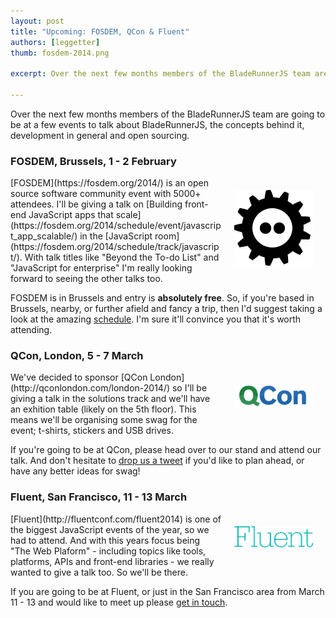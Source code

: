 ```yaml
---
layout: post
title: "Upcoming: FOSDEM, QCon & Fluent"
authors: [leggetter]
thumb: fosdem-2014.png

excerpt: Over the next few months members of the BladeRunnerJS team are going to be at a few events to talk about BladeRunnerJS, the concepts behind it, development in general and open sourcing. If you're at FOSDEM, QCon or Fluent it would be great to meet you there.

---
```


Over the next few months members of the BladeRunnerJS team are going to be at a few events to talk about BladeRunnerJS, the concepts behind it, development in general and open sourcing.

### FOSDEM, Brussels, 1 - 2 February

<img src="/blog/img/fosdem-2014.png" align="right" style="margin:20px;" />
[FOSDEM](https://fosdem.org/2014/) is an open source software community event with 5000+ attendees. I'll be giving a talk on [Building front-end JavaScript apps that scale](https://fosdem.org/2014/schedule/event/javascript_app_scalable/) in the [JavaScript room](https://fosdem.org/2014/schedule/track/javascript/). With talk titles like "Beyond the To-do List" and "JavaScript for enterprise" I'm really looking forward to seeing the other talks too.

FOSDEM is in Brussels and entry is **absolutely free**. So, if you're based in Brussels, nearby, or further afield and fancy a trip, then I'd suggest taking a look at the amazing [schedule](https://fosdem.org/2014/schedule/). I'm sure it'll convince you that it's worth attending.

### QCon, London, 5 - 7 March

<img src="/blog/img/qcon-london-2014.png" align="right" style="margin:20px;" />
We've decided to sponsor [QCon London](http://qconlondon.com/london-2014/) so I'll be giving a talk in the solutions track and we'll have an exhition table (likely on the 5th floor). This means we'll be organising some swag for the event; t-shirts, stickers and USB drives.

If you're going to be at QCon, please head over to our stand and attend our talk. And don't hesitate to [drop us a tweet](https://twitter.com/BladeRunnerJS) if you'd like to plan ahead, or have any better ideas for swag!

### Fluent, San Francisco, 11 - 13 March

<img src="/blog/img/fluent-2014.png" align="right" style="margin:20px;" />
[Fluent](http://fluentconf.com/fluent2014) is one of the biggest JavaScript events of the year, so we had to attend. And with this years focus being "The Web Plaform" - including topics like tools, platforms, APIs and front-end libraries - we really wanted to give a talk too. So we'll be there.

If you are going to be at Fluent, or just in the San Francisco area from March 11 - 13 and would like to meet up please [get in touch](mailto:bladerunnerjs@caplin.com).
